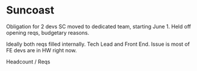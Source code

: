 # Suncoast 

Obligation for 2 devs
SC moved to dedicated team, starting June 1. Held off opening reqs, budgetary reasons.

Ideally both reqs filled internally. Tech Lead and Front End.
Issue is most of FE devs are in HW right now.

Headcount / Reqs 